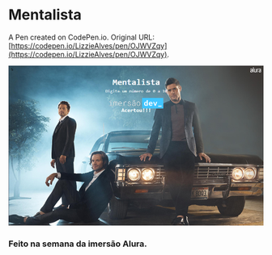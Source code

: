 # Mentalista

A Pen created on CodePen.io. Original URL: [https://codepen.io/LizzieAlves/pen/OJWVZqy](https://codepen.io/LizzieAlves/pen/OJWVZqy).

![mentalista](./images/img1.jpg)

### Feito na semana da imersão Alura. 


